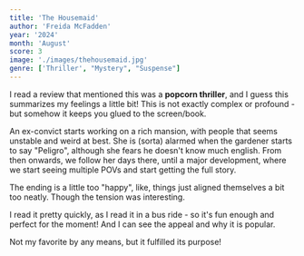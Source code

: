 ```yaml
---
title: 'The Housemaid'
author: 'Freida McFadden'
year: '2024'
month: 'August'
score: 3
image: './images/thehousemaid.jpg'
genre: ['Thriller', "Mystery", "Suspense"]
---
```


I read a review that mentioned this was a **popcorn thriller**, and I guess this summarizes my feelings a little bit! This is not exactly complex or profound - but somehow it keeps you glued to the screen/book.

An ex-convict starts working on a rich mansion, with people that seems unstable and weird at best. She is (sorta) alarmed when the gardener starts to say "Peligro", although she fears he doesn't know much english. From then onwards, we follow her days there, until a major development, where we start seeing multiple POVs and start getting the full story.

The ending is a little too "happy", like, things just aligned themselves a bit too neatly. Though the tension was interesting.

I read it pretty quickly, as I read it in a bus ride - so it's fun enough and perfect for the moment! And I can see the appeal and why it is popular.

Not my favorite by any means, but it fulfilled its purpose!